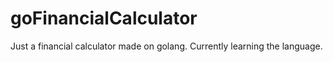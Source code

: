 # goFinancialCalculator
Just a financial calculator made on golang. Currently learning the language.
